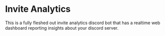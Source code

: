 # Invite Analytics

This is a fully fleshed out invite analytics discord bot that has a realtime web dashboard reporting insights about your discord server.
